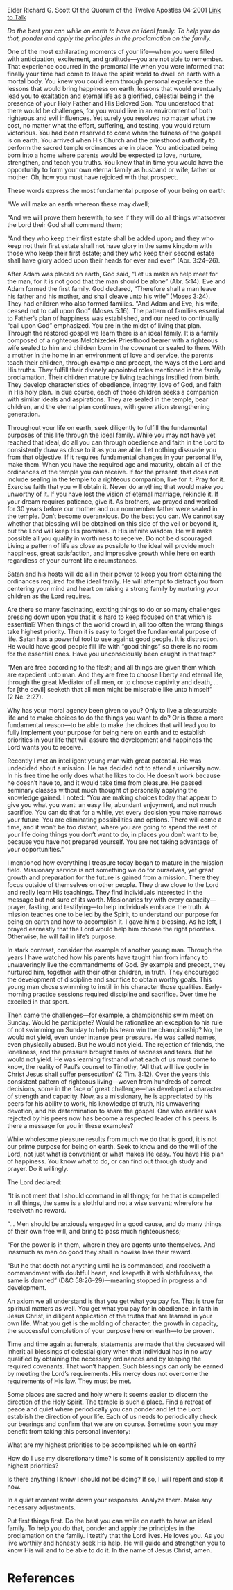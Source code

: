 Elder Richard G. Scott
Of the Quorum of the Twelve Apostles
04-2001
[Link to Talk](https://www.churchofjesuschrist.org/study/general-conference/2001/04/first-things-first?lang=eng)

_Do the best you can while on earth to have an ideal family. To help you do that, ponder and apply the principles in the proclamation on the family._

One of the most exhilarating moments of your life—when you were filled with anticipation, excitement, and gratitude—you are not able to remember. That experience occurred in the premortal life when you were informed that finally your time had come to leave the spirit world to dwell on earth with a mortal body. You knew you could learn through personal experience the lessons that would bring happiness on earth, lessons that would eventually lead you to exaltation and eternal life as a glorified, celestial being in the presence of your Holy Father and His Beloved Son. You understood that there would be challenges, for you would live in an environment of both righteous and evil influences. Yet surely you resolved no matter what the cost, no matter what the effort, suffering, and testing, you would return victorious. You had been reserved to come when the fulness of the gospel is on earth. You arrived when His Church and the priesthood authority to perform the sacred temple ordinances are in place. You anticipated being born into a home where parents would be expected to love, nurture, strengthen, and teach you truths. You knew that in time you would have the opportunity to form your own eternal family as husband or wife, father or mother. Oh, how you must have rejoiced with that prospect.

These words express the most fundamental purpose of your being on earth:

“We will make an earth whereon these may dwell;

“And we will prove them herewith, to see if they will do all things whatsoever the Lord their God shall command them;

“And they who keep their first estate shall be added upon; and they who keep not their first estate shall not have glory in the same kingdom with those who keep their first estate; and they who keep their second estate shall have glory added upon their heads for ever and ever” (Abr. 3:24–26).

After Adam was placed on earth, God said, “Let us make an help meet for the man, for it is not good that the man should be alone” (Abr. 5:14). Eve and Adam formed the first family. God declared, “Therefore shall a man leave his father and his mother, and shall cleave unto his wife” (Moses 3:24). They had children who also formed families. “And Adam and Eve, his wife, ceased not to call upon God” (Moses 5:16). The pattern of families essential to Father’s plan of happiness was established, and our need to continually “call upon God” emphasized. You are in the midst of living that plan. Through the restored gospel we learn there is an ideal family. It is a family composed of a righteous Melchizedek Priesthood bearer with a righteous wife sealed to him and children born in the covenant or sealed to them. With a mother in the home in an environment of love and service, the parents teach their children, through example and precept, the ways of the Lord and His truths. They fulfill their divinely appointed roles mentioned in the family proclamation. Their children mature by living teachings instilled from birth. They develop characteristics of obedience, integrity, love of God, and faith in His holy plan. In due course, each of those children seeks a companion with similar ideals and aspirations. They are sealed in the temple, bear children, and the eternal plan continues, with generation strengthening generation.

Throughout your life on earth, seek diligently to fulfill the fundamental purposes of this life through the ideal family. While you may not have yet reached that ideal, do all you can through obedience and faith in the Lord to consistently draw as close to it as you are able. Let nothing dissuade you from that objective. If it requires fundamental changes in your personal life, make them. When you have the required age and maturity, obtain all of the ordinances of the temple you can receive. If for the present, that does not include sealing in the temple to a righteous companion, live for it. Pray for it. Exercise faith that you will obtain it. Never do anything that would make you unworthy of it. If you have lost the vision of eternal marriage, rekindle it. If your dream requires patience, give it. As brothers, we prayed and worked for 30 years before our mother and our nonmember father were sealed in the temple. Don’t become overanxious. Do the best you can. We cannot say whether that blessing will be obtained on this side of the veil or beyond it, but the Lord will keep His promises. In His infinite wisdom, He will make possible all you qualify in worthiness to receive. Do not be discouraged. Living a pattern of life as close as possible to the ideal will provide much happiness, great satisfaction, and impressive growth while here on earth regardless of your current life circumstances.

Satan and his hosts will do all in their power to keep you from obtaining the ordinances required for the ideal family. He will attempt to distract you from centering your mind and heart on raising a strong family by nurturing your children as the Lord requires.

Are there so many fascinating, exciting things to do or so many challenges pressing down upon you that it is hard to keep focused on that which is essential? When things of the world crowd in, all too often the wrong things take highest priority. Then it is easy to forget the fundamental purpose of life. Satan has a powerful tool to use against good people. It is distraction. He would have good people fill life with “good things” so there is no room for the essential ones. Have you unconsciously been caught in that trap?

“Men are free according to the flesh; and all things are given them which are expedient unto man. And they are free to choose liberty and eternal life, through the great Mediator of all men, or to choose captivity and death, … for [the devil] seeketh that all men might be miserable like unto himself” (2 Ne. 2:27).

Why has your moral agency been given to you? Only to live a pleasurable life and to make choices to do the things you want to do? Or is there a more fundamental reason—to be able to make the choices that will lead you to fully implement your purpose for being here on earth and to establish priorities in your life that will assure the development and happiness the Lord wants you to receive.



Recently I met an intelligent young man with great potential. He was undecided about a mission. He has decided not to attend a university now. In his free time he only does what he likes to do. He doesn’t work because he doesn’t have to, and it would take time from pleasure. He passed seminary classes without much thought of personally applying the knowledge gained. I noted: “You are making choices today that appear to give you what you want: an easy life, abundant enjoyment, and not much sacrifice. You can do that for a while, yet every decision you make narrows your future. You are eliminating possibilities and options. There will come a time, and it won’t be too distant, where you are going to spend the rest of your life doing things you don’t want to do, in places you don’t want to be, because you have not prepared yourself. You are not taking advantage of your opportunities.”

I mentioned how everything I treasure today began to mature in the mission field. Missionary service is not something we do for ourselves, yet great growth and preparation for the future is gained from a mission. There they focus outside of themselves on other people. They draw close to the Lord and really learn His teachings. They find individuals interested in the message but not sure of its worth. Missionaries try with every capacity—prayer, fasting, and testifying—to help individuals embrace the truth. A mission teaches one to be led by the Spirit, to understand our purpose for being on earth and how to accomplish it. I gave him a blessing. As he left, I prayed earnestly that the Lord would help him choose the right priorities. Otherwise, he will fail in life’s purpose.

In stark contrast, consider the example of another young man. Through the years I have watched how his parents have taught him from infancy to unwaveringly live the commandments of God. By example and precept, they nurtured him, together with their other children, in truth. They encouraged the development of discipline and sacrifice to obtain worthy goals. This young man chose swimming to instill in his character those qualities. Early-morning practice sessions required discipline and sacrifice. Over time he excelled in that sport.

Then came the challenges—for example, a championship swim meet on Sunday. Would he participate? Would he rationalize an exception to his rule of not swimming on Sunday to help his team win the championship? No, he would not yield, even under intense peer pressure. He was called names, even physically abused. But he would not yield. The rejection of friends, the loneliness, and the pressure brought times of sadness and tears. But he would not yield. He was learning firsthand what each of us must come to know, the reality of Paul’s counsel to Timothy, “All that will live godly in Christ Jesus shall suffer persecution” (2 Tim. 3:12). Over the years this consistent pattern of righteous living—woven from hundreds of correct decisions, some in the face of great challenge—has developed a character of strength and capacity. Now, as a missionary, he is appreciated by his peers for his ability to work, his knowledge of truth, his unwavering devotion, and his determination to share the gospel. One who earlier was rejected by his peers now has become a respected leader of his peers. Is there a message for you in these examples?

While wholesome pleasure results from much we do that is good, it is not our prime purpose for being on earth. Seek to know and do the will of the Lord, not just what is convenient or what makes life easy. You have His plan of happiness. You know what to do, or can find out through study and prayer. Do it willingly.

The Lord declared:

“It is not meet that I should command in all things; for he that is compelled in all things, the same is a slothful and not a wise servant; wherefore he receiveth no reward.

“… Men should be anxiously engaged in a good cause, and do many things of their own free will, and bring to pass much righteousness;

“For the power is in them, wherein they are agents unto themselves. And inasmuch as men do good they shall in nowise lose their reward.

“But he that doeth not anything until he is commanded, and receiveth a commandment with doubtful heart, and keepeth it with slothfulness, the same is damned” (D&C 58:26–29)—meaning stopped in progress and development.



An axiom we all understand is that you get what you pay for. That is true for spiritual matters as well. You get what you pay for in obedience, in faith in Jesus Christ, in diligent application of the truths that are learned in your own life. What you get is the molding of character, the growth in capacity, the successful completion of your purpose here on earth—to be proven.

Time and time again at funerals, statements are made that the deceased will inherit all blessings of celestial glory when that individual has in no way qualified by obtaining the necessary ordinances and by keeping the required covenants. That won’t happen. Such blessings can only be earned by meeting the Lord’s requirements. His mercy does not overcome the requirements of His law. They must be met.

Some places are sacred and holy where it seems easier to discern the direction of the Holy Spirit. The temple is such a place. Find a retreat of peace and quiet where periodically you can ponder and let the Lord establish the direction of your life. Each of us needs to periodically check our bearings and confirm that we are on course. Sometime soon you may benefit from taking this personal inventory:

What are my highest priorities to be accomplished while on earth?

How do I use my discretionary time? Is some of it consistently applied to my highest priorities?

Is there anything I know I should not be doing? If so, I will repent and stop it now.

In a quiet moment write down your responses. Analyze them. Make any necessary adjustments.

Put first things first. Do the best you can while on earth to have an ideal family. To help you do that, ponder and apply the principles in the proclamation on the family. I testify that the Lord lives. He loves you. As you live worthily and honestly seek His help, He will guide and strengthen you to know His will and to be able to do it. In the name of Jesus Christ, amen.

# References
